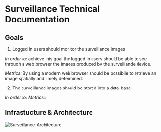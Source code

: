 # Surveillance Technical Documentation 

## Goals

1. Logged in users should monitor the surveillance images

  *In order to:* achieve this goal the logged in users should be able to see through a web browser the images produced by the surveillande device.
    
  *Metrics:* By using a modern web browser should be possibile to retrieve an image spatially and timely determined.
   
2. The surveillance images should be stored into a data-base

  *In order to*:
  *Metrics:*: 


## Infrastucture & Architecture

![Surveillance-Architecture](http://www.agentvi.com/images/Distributed%20Architecture.png)
